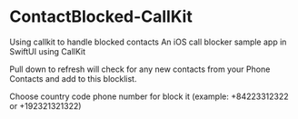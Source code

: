 # ContactBlocked-CallKit
Using callkit to handle blocked contacts
An iOS call blocker sample app in SwiftUI using CallKit

Pull down to refresh will check for any new contacts from your Phone Contacts and add to this blocklist.

Choose country code phone number for block it (example: +84223312322 or +192321321322)
